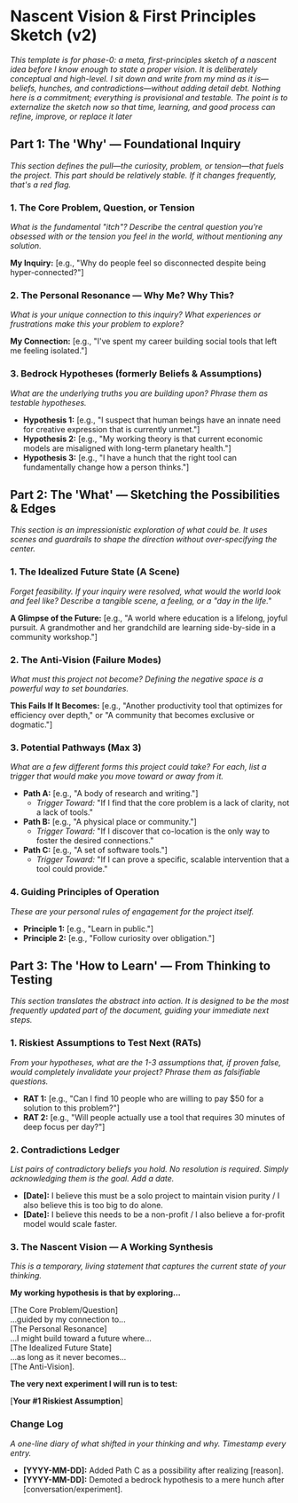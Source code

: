 # **Nascent Vision & First Principles Sketch (v2)**

*This template is for phase-0: a meta, first-principles sketch of a nascent idea before I know enough to state a proper vision. It is deliberately conceptual and high-level. I sit down and write from my mind as it is—beliefs, hunches, and contradictions—without adding detail debt. Nothing here is a commitment; everything is provisional and testable. The point is to externalize the sketch now so that time, learning, and good process can refine, improve, or replace it later*

## **Part 1: The 'Why' — Foundational Inquiry**

*This section defines the pull—the curiosity, problem, or tension—that fuels the project. This part should be relatively stable. If it changes frequently, that's a red flag.*

### **1\. The Core Problem, Question, or Tension**

*What is the fundamental "itch"? Describe the central question you're obsessed with or the tension you feel in the world, without mentioning any solution.*

**My Inquiry:** \[e.g., "Why do people feel so disconnected despite being hyper-connected?"\]

### **2\. The Personal Resonance — Why Me? Why This?**

*What is your unique connection to this inquiry? What experiences or frustrations make this your problem to explore?*

**My Connection:** \[e.g., "I've spent my career building social tools that left me feeling isolated."\]

### **3\. Bedrock Hypotheses (formerly Beliefs & Assumptions)**

*What are the underlying truths you are building upon? Phrase them as testable hypotheses.*

* **Hypothesis 1:** \[e.g., "I suspect that human beings have an innate need for creative expression that is currently unmet."\]  
* **Hypothesis 2:** \[e.g., "My working theory is that current economic models are misaligned with long-term planetary health."\]  
* **Hypothesis 3:** \[e.g., "I have a hunch that the right tool can fundamentally change how a person thinks."\]

## **Part 2: The 'What' — Sketching the Possibilities & Edges**

*This section is an impressionistic exploration of what could be. It uses scenes and guardrails to shape the direction without over-specifying the center.*

### **1\. The Idealized Future State (A Scene)**

*Forget feasibility. If your inquiry were resolved, what would the world look and feel like? Describe a tangible scene, a feeling, or a "day in the life."*

**A Glimpse of the Future:** \[e.g., "A world where education is a lifelong, joyful pursuit. A grandmother and her grandchild are learning side-by-side in a community workshop."\]

### **2\. The Anti-Vision (Failure Modes)**

*What must this project not become? Defining the negative space is a powerful way to set boundaries.*

**This Fails If It Becomes:** \[e.g., "Another productivity tool that optimizes for efficiency over depth," or "A community that becomes exclusive or dogmatic."\]

### **3\. Potential Pathways (Max 3\)**

*What are a few different forms this project could take? For each, list a trigger that would make you move toward or away from it.*

* **Path A:** \[e.g., "A body of research and writing."\]  
  * *Trigger Toward:* "If I find that the core problem is a lack of clarity, not a lack of tools."  
* **Path B:** \[e.g., "A physical place or community."\]  
  * *Trigger Toward:* "If I discover that co-location is the only way to foster the desired connections."  
* **Path C:** \[e.g., "A set of software tools."\]  
  * *Trigger Toward:* "If I can prove a specific, scalable intervention that a tool could provide."

### **4\. Guiding Principles of Operation**

*These are your personal rules of engagement for the project itself.*

* **Principle 1:** \[e.g., "Learn in public."\]  
* **Principle 2:** \[e.g., "Follow curiosity over obligation."\]

## **Part 3: The 'How to Learn' — From Thinking to Testing**

*This section translates the abstract into action. It is designed to be the most frequently updated part of the document, guiding your immediate next steps.*

### **1\. Riskiest Assumptions to Test Next (RATs)**

*From your hypotheses, what are the 1-3 assumptions that, if proven false, would completely invalidate your project? Phrase them as falsifiable questions.*

* **RAT 1:** \[e.g., "Can I find 10 people who are willing to pay $50 for a solution to this problem?"\]  
* **RAT 2:** \[e.g., "Will people actually use a tool that requires 30 minutes of deep focus per day?"\]

### **2\. Contradictions Ledger**

*List pairs of contradictory beliefs you hold. No resolution is required. Simply acknowledging them is the goal. Add a date.*

* **\[Date\]:** I believe this must be a solo project to maintain vision purity / I also believe this is too big to do alone.  
* **\[Date\]:** I believe this needs to be a non-profit / I also believe a for-profit model would scale faster.

### **3\. The Nascent Vision — A Working Synthesis**

*This is a temporary, living statement that captures the current state of your thinking.*

**My working hypothesis is that by exploring...**

\[The Core Problem/Question\]  
...guided by my connection to...  
\[The Personal Resonance\]  
...I might build toward a future where...  
\[The Idealized Future State\]  
...as long as it never becomes...  
\[The Anti-Vision\].

**The very next experiment I will run is to test:**

\[**Your \#1 Riskiest Assumption**\]

### **Change Log**

*A one-line diary of what shifted in your thinking and why. Timestamp every entry.*

* **\[YYYY-MM-DD\]:** Added Path C as a possibility after realizing \[reason\].  
* **\[YYYY-MM-DD\]:** Demoted a bedrock hypothesis to a mere hunch after \[conversation/experiment\].